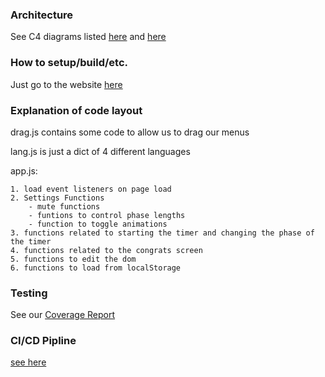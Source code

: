 ### Architecture

See C4 diagrams listed [here](https://github.com/AlexisChen99/cse110-w21-group4/blob/main/specs/brainstorm/C4context.drawio.png) and [here](https://github.com/AlexisChen99/cse110-w21-group4/blob/main/specs/brainstorm/C4system.drawio.png)

### How to  setup/build/etc.

Just go to the website <a href="https://alexischen99.github.io/cse110-w21-group4/source/potato.html" target="_blank">here</a>

### Explanation of code layout

drag.js contains some code to allow us to drag our menus

lang.js is just a dict of 4 different languages

app.js:

``` 
1. load event listeners on page load
2. Settings Functions
    - mute functions
    - funtions to control phase lengths
    - function to toggle animations
3. functions related to starting the timer and changing the phase of the timer
4. functions related to the congrats screen
5. functions to edit the dom
6. functions to load from localStorage
```

### Testing

See our [Coverage Report](https://github.com/AlexisChen99/cse110-w21-group4/blob/main/specs/QA/Overview.md)

### CI/CD Pipline

[see here](https://github.com/AlexisChen99/cse110-w21-group4/wiki/CI-CD-Pipeline)






